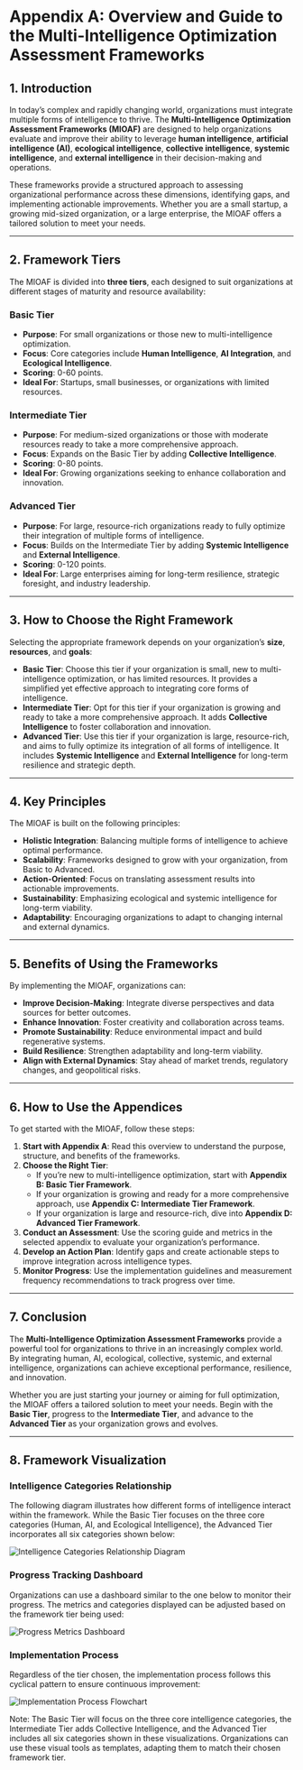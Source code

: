 # **Appendix A: Overview and Guide to the Multi-Intelligence Optimization Assessment Frameworks**

## **1. Introduction**

In today’s complex and rapidly changing world, organizations must integrate multiple forms of intelligence to thrive. The **Multi-Intelligence Optimization Assessment Frameworks (MIOAF)** are designed to help organizations evaluate and improve their ability to leverage **human intelligence**, **artificial intelligence (AI)**, **ecological intelligence**, **collective intelligence**, **systemic intelligence**, and **external intelligence** in their decision-making and operations.

These frameworks provide a structured approach to assessing organizational performance across these dimensions, identifying gaps, and implementing actionable improvements. Whether you are a small startup, a growing mid-sized organization, or a large enterprise, the MIOAF offers a tailored solution to meet your needs.

---

## **2. Framework Tiers**

The MIOAF is divided into **three tiers**, each designed to suit organizations at different stages of maturity and resource availability:

### **Basic Tier**
- **Purpose**: For small organizations or those new to multi-intelligence optimization.
- **Focus**: Core categories include **Human Intelligence**, **AI Integration**, and **Ecological Intelligence**.
- **Scoring**: 0-60 points.
- **Ideal For**: Startups, small businesses, or organizations with limited resources.

### **Intermediate Tier**
- **Purpose**: For medium-sized organizations or those with moderate resources ready to take a more comprehensive approach.
- **Focus**: Expands on the Basic Tier by adding **Collective Intelligence**.
- **Scoring**: 0-80 points.
- **Ideal For**: Growing organizations seeking to enhance collaboration and innovation.

### **Advanced Tier**
- **Purpose**: For large, resource-rich organizations ready to fully optimize their integration of multiple forms of intelligence.
- **Focus**: Builds on the Intermediate Tier by adding **Systemic Intelligence** and **External Intelligence**.
- **Scoring**: 0-120 points.
- **Ideal For**: Large enterprises aiming for long-term resilience, strategic foresight, and industry leadership.

---

## **3. How to Choose the Right Framework**

Selecting the appropriate framework depends on your organization’s **size**, **resources**, and **goals**:

- **Basic Tier**: Choose this tier if your organization is small, new to multi-intelligence optimization, or has limited resources. It provides a simplified yet effective approach to integrating core forms of intelligence.
- **Intermediate Tier**: Opt for this tier if your organization is growing and ready to take a more comprehensive approach. It adds **Collective Intelligence** to foster collaboration and innovation.
- **Advanced Tier**: Use this tier if your organization is large, resource-rich, and aims to fully optimize its integration of all forms of intelligence. It includes **Systemic Intelligence** and **External Intelligence** for long-term resilience and strategic depth.

---

## **4. Key Principles**

The MIOAF is built on the following principles:

- **Holistic Integration**: Balancing multiple forms of intelligence to achieve optimal performance.
- **Scalability**: Frameworks designed to grow with your organization, from Basic to Advanced.
- **Action-Oriented**: Focus on translating assessment results into actionable improvements.
- **Sustainability**: Emphasizing ecological and systemic intelligence for long-term viability.
- **Adaptability**: Encouraging organizations to adapt to changing internal and external dynamics.

---

## **5. Benefits of Using the Frameworks**

By implementing the MIOAF, organizations can:

- **Improve Decision-Making**: Integrate diverse perspectives and data sources for better outcomes.
- **Enhance Innovation**: Foster creativity and collaboration across teams.
- **Promote Sustainability**: Reduce environmental impact and build regenerative systems.
- **Build Resilience**: Strengthen adaptability and long-term viability.
- **Align with External Dynamics**: Stay ahead of market trends, regulatory changes, and geopolitical risks.

---

## **6. How to Use the Appendices**

To get started with the MIOAF, follow these steps:

1. **Start with Appendix A**: Read this overview to understand the purpose, structure, and benefits of the frameworks.
2. **Choose the Right Tier**:
   - If you’re new to multi-intelligence optimization, start with **Appendix B: Basic Tier Framework**.
   - If your organization is growing and ready for a more comprehensive approach, use **Appendix C: Intermediate Tier Framework**.
   - If your organization is large and resource-rich, dive into **Appendix D: Advanced Tier Framework**.
3. **Conduct an Assessment**: Use the scoring guide and metrics in the selected appendix to evaluate your organization’s performance.
4. **Develop an Action Plan**: Identify gaps and create actionable steps to improve integration across intelligence types.
5. **Monitor Progress**: Use the implementation guidelines and measurement frequency recommendations to track progress over time.

---

## **7. Conclusion**

The **Multi-Intelligence Optimization Assessment Frameworks** provide a powerful tool for organizations to thrive in an increasingly complex world. By integrating human, AI, ecological, collective, systemic, and external intelligence, organizations can achieve exceptional performance, resilience, and innovation.

Whether you are just starting your journey or aiming for full optimization, the MIOAF offers a tailored solution to meet your needs. Begin with the **Basic Tier**, progress to the **Intermediate Tier**, and advance to the **Advanced Tier** as your organization grows and evolves.

---

## **8. Framework Visualization**

### **Intelligence Categories Relationship**
The following diagram illustrates how different forms of intelligence interact within the framework. While the Basic Tier focuses on the three core categories (Human, AI, and Ecological Intelligence), the Advanced Tier incorporates all six categories shown below:

![Intelligence Categories Relationship Diagram](a-intelligence-categories.png)

### **Progress Tracking Dashboard**
Organizations can use a dashboard similar to the one below to monitor their progress. The metrics and categories displayed can be adjusted based on the framework tier being used:

![Progress Metrics Dashboard](a-metrics-dashboard.png)

### **Implementation Process**
Regardless of the tier chosen, the implementation process follows this cyclical pattern to ensure continuous improvement:

![Implementation Process Flowchart](a-implementation-flowchart.png)

Note: The Basic Tier will focus on the three core intelligence categories, the Intermediate Tier adds Collective Intelligence, and the Advanced Tier includes all six categories shown in these visualizations. Organizations can use these visual tools as templates, adapting them to match their chosen framework tier.

